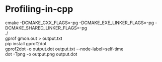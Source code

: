 # Profiling-in-cpp  
cmake -DCMAKE_CXX_FLAGS=-pg -DCMAKE_EXE_LINKER_FLAGS=-pg -DCMAKE_SHARED_LINKER_FLAGS=-pg <source-dir>   
./<executable>   
gprof <executable> gmon.out > output.txt   
pip install gprof2dot   
gprof2dot -o output.dot output.txt --node-label=self-time   
dot -Tpng -o output.png output.dot   
